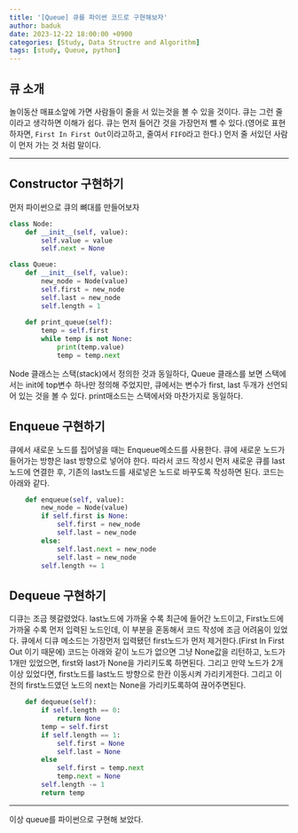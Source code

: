 ```yaml
---
title: '[Queue] 큐를 파이썬 코드로 구현해보자'
author: baduk
date: 2023-12-22 18:00:00 +0900
categories: [Study, Data Structre and Algorithm]
tags: [study, Queue, python]
---
```

## 큐 소개
놀이동산 매표소앞에 가면 사람들이 줄을 서 있는것을 볼 수 있을 것이다. 큐는 그런 줄이라고 생각하면 이해가 쉽다.
큐는 먼저 들어간 것을 가장먼저 뺄 수 있다.(영어로 표현하자면, `First In First Out`이라고하고, 줄여서 `FIFO`라고 한다.) 먼저 줄 서있던 사람이 먼저 가는 것 처럼 말이다.

---

## Constructor 구현하기

먼저 파이썬으로 큐의 뼈대를 만들어보자

```python
class Node:
    def __init__(self, value):
        self.value = value
        self.next = None

class Queue:
    def __init__(self, value):
        new_node = Node(value)
        self.first = new_node
        self.last = new_node
        self.length = 1
    
    def print_queue(self):
        temp = self.first
        while temp is not None:
            print(temp.value)
            temp = temp.next         
```
Node 클래스는 스택(stack)에서 정의한 것과 동일하다, Queue 클래스를 보면 스택에서는 init에 top변수 하나만 정의해 주었지만, 큐에서는 변수가 first, last 두개가 선언되어 있는 것을 볼 수 있다. print매소드는 스택에서와 마찬가지로 동일하다.

## Enqueue 구현하기

큐에서 새로운 노드를 집어넣을 때는 Enqueue메소드를 사용한다. 큐에 새로운 노드가 들어가는 방향은 last 방향으로 넣어야 한다. 따라서 코드 작성시 먼저 새로운 큐를 last 노드에 연결한 후, 기존의 last노드를 새로넣은 노드로 바꾸도록 작성하면 된다. 코드는 아래와 같다.

```python
    def enqueue(self, value):
        new_node = Node(value)
        if self.first is None:
            self.first = new_node
            self.last = new_node
        else:
            self.last.next = new_node
            self.last = new_node
        self.length += 1          
```

## Dequeue 구현하기

디큐는 조금 헷갈렸었다. last노드에 가까울 수록 최근에 들어간 노드이고, First노드에 가까울 수록 먼저 입력된 노드인데, 이 부분을 혼동해서 코드 작성에 조금 어려움이 있었다. 큐에서 디큐 메소드는 가장먼저 입력됐던 first노드가 먼저 제거한다.(First In First Out 이기 때문에) 코드는 아래와 같이 노드가 없으면 그냥 None값을 리턴하고, 노드가 1개만 있었으면, first와 last가 None을 가리키도록 하면된다. 그리고 만약 노드가 2개이상 있었다면, first노드를 last노드 방향으로 한칸 이동시켜 가리키게한다. 그리고 이전의 first노드였던 노드의 next는 None을 가리키도록하여 끊어주면된다.
```python
    def dequeue(self):
        if self.length == 0:
            return None
        temp = self.first
        if self.length == 1:
            self.first = None
            self.last = None
        else
            self.first = temp.next
            temp.next = None
        self.length -= 1
        return temp
```
---
이상 queue를 파이썬으로 구현해 보았다.